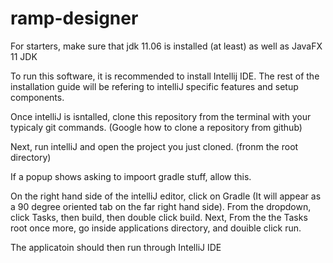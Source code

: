 # ramp-designer

For starters, make sure that jdk 11.06 is installed (at least) as well as JavaFX 11 JDK

To run this software, it is recommended to install Intellij IDE. The rest of the installation guide will be refering to intelliJ specific features 
and setup components. 

Once intelliJ is isntalled, clone this repository from the terminal with your typicaly git commands. (Google how to clone a repository from github)

Next, run intelliJ and open the project you just cloned. (fronm the root directory)

If a popup shows asking to impoort gradle stuff, allow this.

On the right hand side of the intelliJ editor, click on Gradle (It will appear as a 90 degree oriented tab on the far right hand side).
From the dropdown, click Tasks, then build, then double click build. Next, From the the Tasks root once more, go inside applications directory, 
and douible click run.

The applicatoin should then run through IntelliJ IDE
